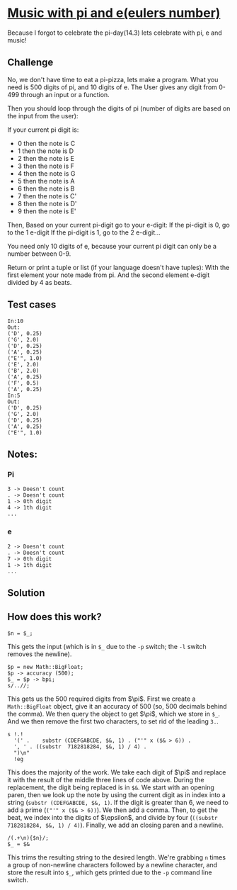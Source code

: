 # [Music with pi and e(eulers number)][codegolf]

Because I forgot to celebrate the pi-day(14.3) lets celebrate with
pi, e and music!

## Challenge

No, we don't have time to eat a pi-pizza, lets make a program.  What
you need is 500 digits of pi, and 10 digits of e.  The User gives
any digit from 0-499 through an input or a function.

Then you should loop through the digits of pi (number of digits are
based on the input from the user):

If your current pi digit is:

* 0 then the note is C
* 1 then the note is D
* 2 then the note is E
* 3 then the note is F
* 4 then the note is G
* 5 then the note is A
* 6 then the note is B
* 7 then the note is C'
* 8 then the note is D'
* 9 then the note is E'

Then, Based on your current pi-digit go to your e-digit: If the
pi-digit is 0, go to the 1 e-digit If the pi-digit is 1, go to the
2 e-digit...

You need only 10 digits of e, because your current
pi digit can only be a number between 0-9.

Return or print a tuple or list (if your language doesn't have tuples):
With the first element your note made from pi.
And the second element e-digit divided by 4 as beats.

## Test cases

    In:10
    Out:
    ('D', 0.25)
    ('G', 2.0)
    ('D', 0.25)
    ('A', 0.25)
    ("E'", 1.0)
    ('E', 2.0)
    ('B', 2.0)
    ('A', 0.25)
    ('F', 0.5)
    ('A', 0.25)
    In:5
    Out:
    ('D', 0.25)
    ('G', 2.0)
    ('D', 0.25)
    ('A', 0.25)
    ("E'", 1.0)

## Notes:

### Pi

    3 -> Doesn't count
    . -> Doesn't count
    1 -> 0th digit
    4 -> 1th digit
    ...

### e

    2 -> Doesn't count
    . -> Doesn't count
    7 -> 0th digit
    1 -> 1th digit
    ...

## Solution

## How does this work?

    $n = $_;

This gets the input (which is in `$_` due to the `-p` switch; the
`-l` switch removes the newline).

    $p = new Math::BigFloat;
    $p -> accuracy (500);
    $_ = $p -> bpi;
    s/..//;

This gets us the 500 required digits from \$\pi\$. First we create
a `Math::BigFloat` object, give it an accuracy of 500 (so, 500
decimals behind the comma). We then query the object to get \$\pi\$,
which we store in `$_`. And we then remove the first two characters,
to set rid of the leading `3.`.

    s !.!
      '(' .    substr (CDEFGABCDE, $&, 1) . ("'" x ($& > 6)) .
      ', ' . ((substr  7182818284, $&, 1) / 4) .
      ")\n"
      !eg

This does the majority of the work. We take each digit of \$\pi\$
and replace it with the result of the middle three lines of code
above. During the replacement, the digit being replaced is in `$&`.
We start with an opening paren, then we look up the note by using
the current digit as in index into a string (`substr (CDEFGABCDE,
$&, 1)`. If the digit is greater than 6, we need to add a prime
(`("'" x ($& > 6))`). We then add a comma. Then, to get the beat,
we index into the digits of \$\epsilon\$, and divide by four
(`((substr  7182818284, $&, 1) / 4)`). Finally, we add an closing
paren and a newline.

    /(.+\n){$n}/;
    $_ = $&

This trims the resulting string to the desired length. We're grabbing
`n` times a group of non-newline characters followed by a newline
character, and store the result into `$_`, which gets printed due
to the `-p` command line switch.

[codegolf]: https://codegolf.stackexchange.com/questions/206906/music-with-pi-and-eeulers-number
